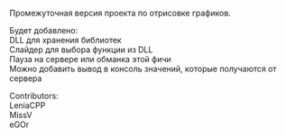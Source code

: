 Промежуточная версия проекта по отрисовке графиков.

Будет добавлено:\
DLL для хранения библиотек \
Слайдер для выбора функции из DLL \
Пауза на сервере или обманка этой фичи \
Можно добавить вывод в консоль значений, которые получаются от сервера

Contributors:\
LeniaCPP\
MissV\
eGOr